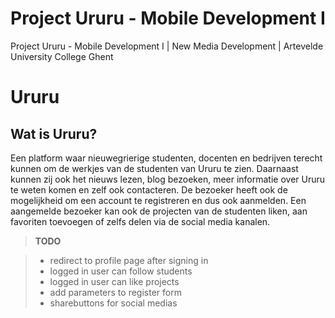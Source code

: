 # Project Ururu - Mobile Development I
Project Ururu - Mobile Development I | New Media Development | Artevelde University College Ghent

Ururu
===================


Wat is Ururu?
-------------

Een platform waar nieuwegrierige studenten, docenten en bedrijven terecht kunnen om de werkjes van de studenten van Ururu te zien. 
Daarnaast kunnen zij ook het nieuws lezen, blog bezoeken, meer informatie over Ururu te weten komen en zelf ook contacteren.
De bezoeker heeft ook de mogelijkheid om een account te registreren en dus ook aanmelden. Een aangemelde bezoeker kan ook de 
projecten van de studenten liken, aan favoriten toevoegen of zelfs delen via de social media kanalen.

> **TODO**

> - redirect to profile page after signing in
> - logged in user can follow students
> - logged in user can like projects
> - add parameters to register form
> - sharebuttons for social medias
